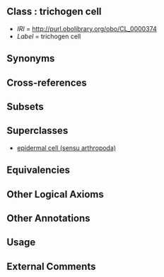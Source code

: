 
## Class : trichogen cell

 * *IRI* = http://purl.obolibrary.org/obo/CL_0000374
 * *Label* = trichogen cell

## Synonyms


## Cross-references


## Subsets


## Superclasses

 * [epidermal cell (sensu arthropoda)](../../CL/63/CL_0000463.md)

## Equivalencies


## Other Logical Axioms


## Other Annotations


## Usage


## External Comments

